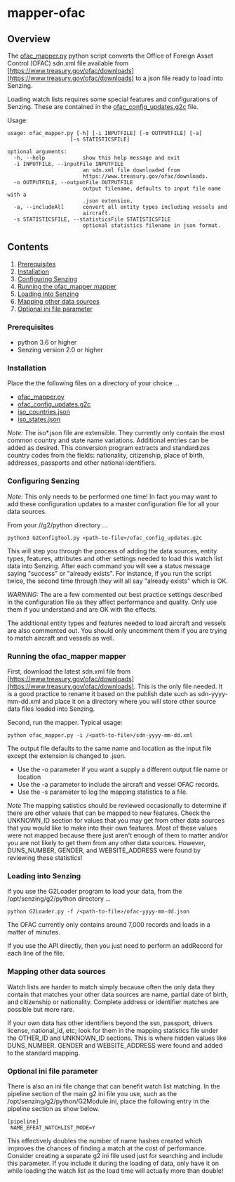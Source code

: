 # mapper-ofac

## Overview

The [ofac_mapper.py](ofac_mapper.py) python script converts the Office of Foreign Asset Control (OFAC)
sdn.xml file available from
[https://www.treasury.gov/ofac/downloads](https://www.treasury.gov/ofac/downloads)
to a json file ready to load into Senzing.

Loading watch lists requires some special features and configurations of Senzing. These are contained in the
[ofac_config_updates.g2c](ofac_config_updates.g2c) file.

Usage:

```console
usage: ofac_mapper.py [-h] [-i INPUTFILE] [-o OUTPUTFILE] [-a]
                    [-s STATISTICSFILE]

optional arguments:
  -h, --help            show this help message and exit
  -i INPUTFILE, --inputFile INPUTFILE
                        an sdn.xml file downloaded from
                        https://www.treasury.gov/ofac/downloads.
  -o OUTPUTFILE, --outputFile OUTPUTFILE
                        output filename, defaults to input file name with a
                        .json extension.
  -a, --includeAll      convert all entity types including vessels and
                        aircraft.
  -s STATISTICSFILE, --statisticsFile STATISTICSFILE
                        optional statistics filename in json format.
```

## Contents

1. [Prerequisites](#prerequisites)
1. [Installation](#installation)
1. [Configuring Senzing](#configuring-senzing)
1. [Running the ofac_mapper mapper](#running-the-ofac_mapper-mapper)
1. [Loading into Senzing](#loading-into-senzing)
1. [Mapping other data sources](#mapping-other-data-sources)
1. [Optional ini file parameter](#optional-ini-file-parameter)

### Prerequisites

- python 3.6 or higher
- Senzing version 2.0 or higher

### Installation

Place the the following files on a directory of your choice ...

- [ofac_mapper.py](ofac_mapper.py)
- [ofac_config_updates.g2c](ofac_config_updates.g2c)
- [iso_countries.json](iso_countries.json)
- [iso_states.json](iso_states.json)

*Note:* The iso\*.json file are extensible. They currently only contain the most common country and state name variations. Additional entries can be added as desired. This conversion program extracts and standardizes country codes from the fields: nationality, citizenship, place of birth, addresses, passports and other national identifiers.

### Configuring Senzing

*Note:* This only needs to be performed one time! In fact you may want to add these configuration updates to a master configuration file for all your data sources.

From your /<project directory>/g2/python directory ...

```console
python3 G2ConfigTool.py <path-to-file>/ofac_config_updates.g2c
```

This will step you through the process of adding the data sources, entity types, features, attributes and other settings needed to load this watch list data into Senzing. After each command you will see a status message saying "success" or "already exists".  For instance, if you run the script twice, the second time through they will all say "already exists" which is OK.

*WARNING:* The are a few commented out best practice settings described in the configuration file as they affect performance and quality. Only use them if you understand and are OK with the effects.

The additional entity types and features needed to load aircraft and vessels are also commented out.  You should only uncomment them if you are trying to match aircraft and vessels as well.

### Running the ofac_mapper mapper

First, download the latest sdn.xml file from
[https://www.treasury.gov/ofac/downloads](https://www.treasury.gov/ofac/downloads).
This is the only file needed. It is a good practice to rename it based on the publish date such as sdn-yyyy-mm-dd.xml and place it on a directory where you will store other source data files loaded into Senzing.

Second, run the mapper.  Typical usage:

```console
python ofac_mapper.py -i /<path-to-file>/sdn-yyyy-mm-dd.xml
```

The output file defaults to the same name and location as the input file except the extension is changed to .json.

- Use the -o parameter if you want a supply a different output file name or location
- Use the -a parameter to include the aircraft and vessel OFAC records.
- Use the -s parameter to log the mapping statistics to a file.

*Note* The mapping satistics should be reviewed occasionally to determine if there are other values that can be mapped to new features.  Check the UNKNOWN_ID section for values that you may get from other data sources that you would like to make into their own features.  Most of these values were not mapped because there just aren't enough of them to matter and/or you are not likely to get them from any other data sources. However, DUNS_NUMBER, GENDER, and WEBSITE_ADDRESS were found by reviewing these statistics!

### Loading into Senzing

If you use the G2Loader program to load your data, from the /opt/senzing/g2/python directory ...

```console
python G2Loader.py -f /<path-to-file>/ofac-yyyy-mm-dd.json
```

The OFAC currently only contains around 7,000 records and loads in a matter of minutes.

If you use the API directly, then you just need to perform an addRecord for each line of the file.

### Mapping other data sources

Watch lists are harder to match simply because often the only data they contain that matches your other data sources are name, partial date of birth, and citizenship or nationality.  Complete address or identifier matches are possible but more rare. 

If your own data has other identifiers beyond the ssn, passport, drivers license, national_id, etc; look for them in the mapping statistics file under the OTHER_ID and UNKNOWN_ID sections.  This is where hidden values like DUNS_NUMBER. GENDER and WEBSITE_ADDRESS were found and added to the standard mapping.

### Optional ini file parameter

There is also an ini file change that can benefit watch list matching.  In the pipeline section of the main g2 ini file you use, such as the /opt/senzing/g2/python/G2Module.ini, place the following entry in the pipeline section as show below.

```console
[pipeline]
 NAME_EFEAT_WATCHLIST_MODE=Y
```

This effectively doubles the number of name hashes created which improves the chances of finding a match at the cost of performance.  Consider creating a separate g2 ini file used just for searching and include this parameter.  If you include it during the loading of data, only have it on while loading the watch list as the load time will actually more than double!
